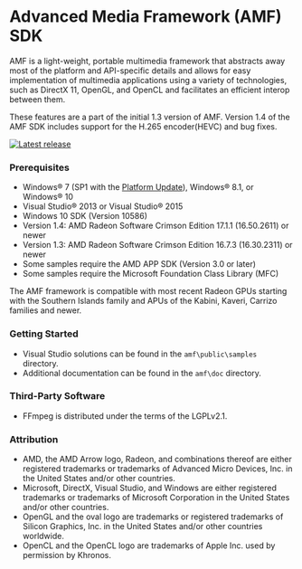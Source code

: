 # Advanced Media Framework (AMF) SDK

AMF is a light-weight, portable multimedia framework that abstracts away most of the platform and API-specific details and allows for easy implementation of multimedia applications using a variety of technologies, such as DirectX 11, OpenGL, and OpenCL and facilitates an efficient interop between them.

These features are a part of the initial 1.3 version of AMF.  Version 1.4 of the AMF SDK includes support for the H.265 encoder(HEVC) and bug fixes.

<div>
  <a href="https://github.com/GPUOpen-LibrariesAndSDKs/AMF/releases/latest/"><img src="http://gpuopen-librariesandsdks.github.io/media/latest-release-button.svg" alt="Latest release" title="Latest release"></a>
</div>

### Prerequisites
* Windows&reg; 7 (SP1 with the [Platform Update](https://msdn.microsoft.com/en-us/library/windows/desktop/jj863687.aspx)), Windows&reg; 8.1, or Windows&reg; 10
* Visual Studio&reg; 2013 or Visual Studio&reg; 2015
* Windows 10 SDK (Version 10586)
* Version 1.4: AMD Radeon Software Crimson Edition 17.1.1 (16.50.2611) or newer
* Version 1.3: AMD Radeon Software Crimson Edition 16.7.3 (16.30.2311) or newer
* Some samples require the AMD APP SDK (Version 3.0 or later)
* Some samples require the Microsoft Foundation Class Library (MFC)

The AMF framework is compatible with most recent Radeon GPUs starting with the Southern Islands family and APUs of the Kabini, Kaveri, Carrizo families and newer.

### Getting Started
* Visual Studio solutions can be found in the `amf\public\samples` directory.
* Additional documentation can be found in the `amf\doc` directory.

### Third-Party Software
* FFmpeg is distributed under the terms of the LGPLv2.1.

### Attribution
* AMD, the AMD Arrow logo, Radeon, and combinations thereof are either registered trademarks or trademarks of Advanced Micro Devices, Inc. in the United States and/or other countries.
* Microsoft, DirectX, Visual Studio, and Windows are either registered trademarks or trademarks of Microsoft Corporation in the United States and/or other countries.
* OpenGL and the oval logo are trademarks or registered trademarks of Silicon Graphics, Inc. in the United States and/or other countries worldwide.
* OpenCL and the OpenCL logo are trademarks of Apple Inc. used by permission by Khronos.

